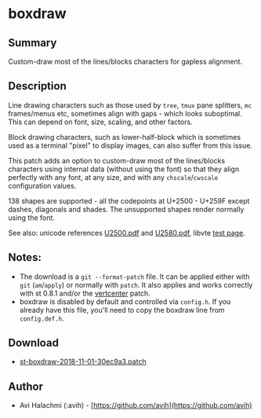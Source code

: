 boxdraw
=======

Summary
-------
Custom-draw most of the lines/blocks characters for gapless alignment.

Description
-----------
Line drawing characters such as those used by `tree`, `tmux` pane splitters,
`mc` frames/menus etc, sometimes align with gaps - which looks suboptimal. This
can depend on font, size, scaling, and other factors.

Block drawing characters, such as lower-half-block which is sometimes used as a
terminal "pixel" to display images, can also suffer from this issue.

This patch adds an option to custom-draw most of the lines/blocks characters
using internal data (without using the font) so that they align perfectly with
any font, at any size, and with any `chscale`/`cwscale` configuration values.

138 shapes are supported - all the codepoints at U+2500 - U+259F except dashes,
diagonals and shades. The unsupported shapes render normally using the font.

See also: unicode references
[U2500.pdf](http://www.unicode.org/charts/PDF/U2500.pdf) and
[U2580.pdf](http://www.unicode.org/charts/PDF/U2580.pdf), libvte [test
page](https://github.com/GNOME/vte/blob/master/doc/boxes.txt).


Notes:
------
* The download is a `git --format-patch` file. It can be applied either with
  `git` (`am`/`apply`) or normally with `patch`. It also applies and works
  correctly with st 0.8.1 and/or the [vertcenter](../vertcenter/) patch.
* boxdraw is disabled by default and controlled via `config.h`. If you already
  have this file, you'll need to copy the boxdraw line from `config.def.h`.

Download
--------
* [st-boxdraw-2018-11-01-30ec9a3.patch](st-boxdraw-2018-11-01-30ec9a3.patch)

Author
------
* Avi Halachmi (:avih) - [https://github.com/avih](https://github.com/avih)
